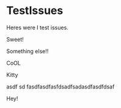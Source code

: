 TestIssues
==========

Heres were I test issues.

Sweet!

Something else!!

CoOL


Kitty

asdf
sd
fasdfasdfasfdsadfsadasdfasdfdsaf

Hey!
